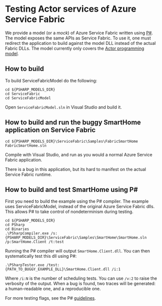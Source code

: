 # Testing Actor services of Azure Service Fabric
We provide a model (or a *mock*) of Azure Service Fabric written using [P#](https://github.com/p-org/PSharp). The model exposes the same APIs as Service Fabric. To use it, one must redirect the application to build against the model DLL instead of the actual Fabric DLLs. The model currently only covers the [Actor programming model](https://azure.microsoft.com/en-in/documentation/articles/service-fabric-reliable-actors-introduction/).

## How to build
To build ServiceFabricModel do the following:

```
cd ${PSHARP_MODELS_DIR}
cd ServiceFabric
cd ServiceFabricModel
```
Open `ServiceFabricModel.sln` in Visual Studio and build it.

## How to build and run the buggy SmartHome application on Service Fabric
```
cd ${PSHARP_MODELS_DIR}\ServiceFabric\Samples\FabricSmartHome
FabricSmartHome.sln
```

Compile with Visual Studio, and run as you would a normal Azure Service Fabric application.

There is a bug in this application, but its hard to manifest on the actual Service Fabric runtime.

## How to build and test SmartHome using P# #
First you need to build the example using the P# compiler. The example uses ServiceFabricModel, instead of the original Azure Service Fabric dlls. This allows P# to take control of nondeterminism during testing.

```
cd ${PSHARP_MODELS_DIR}
cd PSharp
cd Binaries
.\PSharpCompiler.exe /s:{PSHARP_MODELS_DIR}\ServiceFabric\Samples\SmartHome\SmartHome.sln /p:SmartHome.Client /t:test
```

Running the P# compiler will output `SmartHome.Client.dll`. You can then systematically test this dll using P#:

```
.\PSharpTester.exe /test:{PATH_TO_BUGGY_EXAMPLE_DLL}\SmartHome.Client.dll /i:1
```

Where `/i:N` is the number of scheduling tests. You can use `/v:2` to raise the verbosity of the output. When a bug is found, two traces will be generated: a human-readable one, and a reproducible one.

For more testing flags, see the P# [guidelines](https://github.com/p-org/PSharp).
